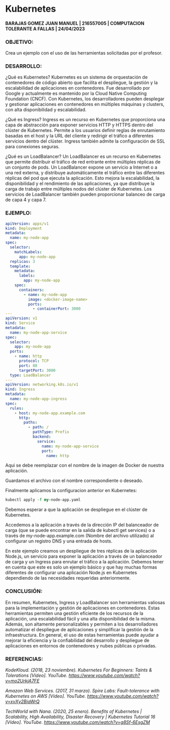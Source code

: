 # Kubernetes
#### BARAJAS GOMEZ JUAN MANUEL | 216557005 | COMPUTACION TOLERANTE A FALLAS | 24/04/2023

### OBJETIVO:
Crea un ejemplo con el uso de las herramientas solicitadas por el profesor.

### DESARROLLO:
¿Qué es Kubernetes?
Kubernetes es un sistema de orquestación de contenedores de código abierto que facilita el despliegue, la gestión y la escalabilidad de aplicaciones en contenedores. Fue desarrollado por Google y actualmente es mantenido por la Cloud Native Computing Foundation (CNCF). Con Kubernetes, los desarrolladores pueden desplegar y gestionar aplicaciones en contenedores en múltiples máquinas y clusters, con alta disponibilidad y escalabilidad.

¿Qué es Ingress?
Ingress es un recurso en Kubernetes que proporciona una capa de abstracción para exponer servicios HTTP y HTTPS dentro del clúster de Kubernetes. Permite a los usuarios definir reglas de enrutamiento basadas en el host y la URL del cliente y redirigir el tráfico a diferentes servicios dentro del clúster. Ingress también admite la configuración de SSL para conexiones seguras.

¿Qué es un LoadBalancer?
Un LoadBalancer es un recurso en Kubernetes que permite distribuir el tráfico de red entrante entre múltiples réplicas de un conjunto de pods. Un LoadBalancer expone un servicio a Internet o a una red externa, y distribuye automáticamente el tráfico entre las diferentes réplicas del pod que ejecuta la aplicación. Esto mejora la escalabilidad, la disponibilidad y el rendimiento de las aplicaciones, ya que distribuye la carga de trabajo entre múltiples nodos del clúster de Kubernetes. Los servicios de LoadBalancer también pueden proporcionar balanceo de carga de capa 4 y capa 7.

### EJEMPLO:
```yaml
apiVersion: apps/v1
kind: Deployment
metadata:
  name: my-node-app
spec:
  selector:
    matchLabels:
      app: my-node-app
  replicas: 3
  template:
    metadata:
      labels:
        app: my-node-app
    spec:
      containers:
        - name: my-node-app
          image: <docker-image-name>
          ports:
            - containerPort: 3000
---
apiVersion: v1
kind: Service
metadata:
  name: my-node-app-service
spec:
  selector:
    app: my-node-app
  ports:
    - name: http
      protocol: TCP
      port: 80
      targetPort: 3000
  type: LoadBalancer
---
apiVersion: networking.k8s.io/v1
kind: Ingress
metadata:
  name: my-node-app-ingress
spec:
  rules:
    - host: my-node-app.example.com
      http:
        paths:
          - path: /
            pathType: Prefix
            backend:
              service:
                name: my-node-app-service
                port:
                  name: http
```

Aqui se debe reemplazar <docker-image-name> con el nombre de la imagen de Docker de nuestra aplicación.

Guardamos el archivo con el nombre correspondiente o deseado.
  
Finalmente aplicamos la configuracion anterior en Kubernetes:
  
```perl
kubectl apply -f my-node-app.yaml
```

Debemos esperar a que la aplicación se despliegue en el clúster de Kubernetes.

Accedemos a la aplicación a través de la dirección IP del balanceador de carga (que se puede encontrar en la salida de kubectl get services) o a través de my-node-app.example.com (Nombre del archivo utilizado) al configurar un registro DNS y una entrada de hosts.

En este ejemplo creamos un despliegue de tres réplicas de la aplicación Node.js, un servicio para exponer la aplicación a través de un balanceador de carga y un Ingress para enrutar el tráfico a la aplicación. Debemos tener en cuenta que este es solo un ejemplo básico y que hay muchas formas diferentes de configurar una aplicación Node.js en Kubernetes dependiendo de las necesidades requeridas anteriormente.

### CONCLUSIÓN:
En resumen, Kubernetes, Ingress y LoadBalancer son herramientas valiosas para la implementación y gestión de aplicaciones en contenedores. Estas herramientas permiten una gestión eficiente de los recursos de la aplicación, una escalabilidad fácil y una alta disponibilidad de la misma. Además, son altamente personalizables y permiten a los desarrolladores automatizar el despliegue de aplicaciones y simplificar la gestión de la infraestructura. En general, el uso de estas herramientas puede ayudar a mejorar la eficiencia y la confiabilidad del desarrollo y despliegue de aplicaciones en entornos de contenedores y nubes públicas o privadas.


### REFERENCIAS:
_KodeKloud. (2018, 23 noviembre). Kubernetes For Beginners: Taints & Tolerations [Vídeo]. YouTube. https://www.youtube.com/watch?v=mo2UrkjA7FE_

_Amazon Web Services. (2017, 31 marzo). Spire Labs: Fault-tolerance with Kubernetes on AWS [Vídeo]. YouTube. https://www.youtube.com/watch?v=xvXy2BiaWrQ_
  
_TechWorld with Nana. (2020, 25 enero). Benefits of Kubernetes | Scalability, High Availability, Disaster Recovery | Kubernetes Tutorial 16 [Vídeo]. YouTube. https://www.youtube.com/watch?v=g8Sf-6EsgZM_
